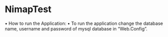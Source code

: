 # NimapTest
• How to run the Application:
• To run the application change the database name, username and password of mysql database in “Web.Config”.
